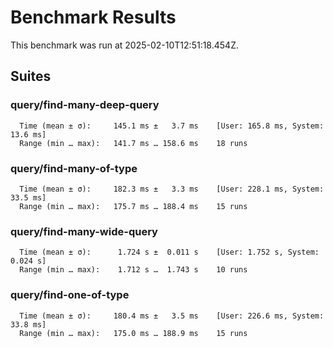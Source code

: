 # Benchmark Results

This benchmark was run at 2025-02-10T12:51:18.454Z.

## Suites

### query/find-many-deep-query

```
  Time (mean ± σ):     145.1 ms ±   3.7 ms    [User: 165.8 ms, System: 13.6 ms]
  Range (min … max):   141.7 ms … 158.6 ms    18 runs
```

### query/find-many-of-type

```
  Time (mean ± σ):     182.3 ms ±   3.3 ms    [User: 228.1 ms, System: 33.5 ms]
  Range (min … max):   175.7 ms … 188.4 ms    15 runs
```

### query/find-many-wide-query

```
  Time (mean ± σ):      1.724 s ±  0.011 s    [User: 1.752 s, System: 0.024 s]
  Range (min … max):    1.712 s …  1.743 s    10 runs
```

### query/find-one-of-type

```
  Time (mean ± σ):     180.4 ms ±   3.5 ms    [User: 226.6 ms, System: 33.8 ms]
  Range (min … max):   175.0 ms … 188.9 ms    15 runs
```